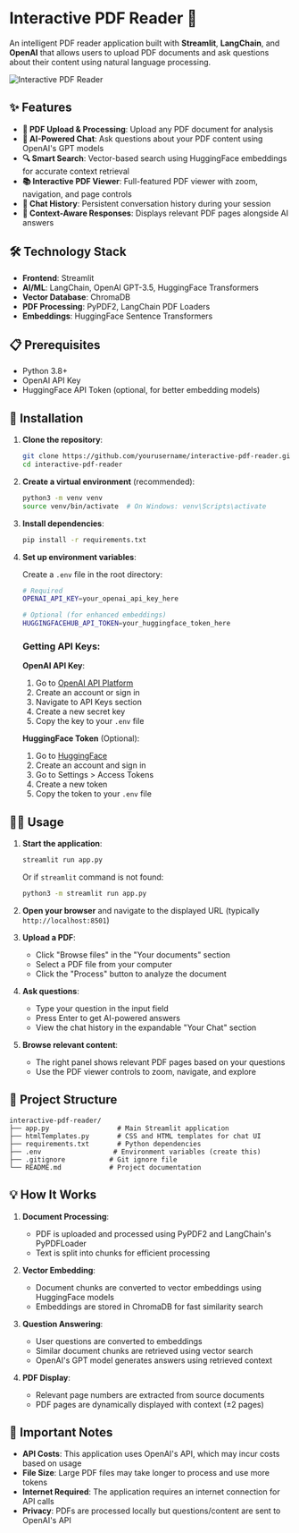 # Interactive PDF Reader 📖

An intelligent PDF reader application built with **Streamlit**, **LangChain**, and **OpenAI** that allows users to upload PDF documents and ask questions about their content using natural language processing.

![Interactive PDF Reader](CleanShot%202025-08-11%20at%2008.55.54.png)

## ✨ Features

- **📄 PDF Upload & Processing**: Upload any PDF document for analysis
- **🤖 AI-Powered Chat**: Ask questions about your PDF content using OpenAI's GPT models
- **🔍 Smart Search**: Vector-based search using HuggingFace embeddings for accurate context retrieval
- **📚 Interactive PDF Viewer**: Full-featured PDF viewer with zoom, navigation, and page controls
- **💬 Chat History**: Persistent conversation history during your session
- **🎯 Context-Aware Responses**: Displays relevant PDF pages alongside AI answers

## 🛠️ Technology Stack

- **Frontend**: Streamlit
- **AI/ML**: LangChain, OpenAI GPT-3.5, HuggingFace Transformers
- **Vector Database**: ChromaDB
- **PDF Processing**: PyPDF2, LangChain PDF Loaders
- **Embeddings**: HuggingFace Sentence Transformers

## 📋 Prerequisites

- Python 3.8+
- OpenAI API Key
- HuggingFace API Token (optional, for better embedding models)

## 🚀 Installation

1. **Clone the repository**:
   ```bash
   git clone https://github.com/yourusername/interactive-pdf-reader.git
   cd interactive-pdf-reader
   ```

2. **Create a virtual environment** (recommended):
   ```bash
   python3 -m venv venv
   source venv/bin/activate  # On Windows: venv\Scripts\activate
   ```

3. **Install dependencies**:
   ```bash
   pip install -r requirements.txt
   ```

4. **Set up environment variables**:
   
   Create a `.env` file in the root directory:
   ```bash
   # Required
   OPENAI_API_KEY=your_openai_api_key_here
   
   # Optional (for enhanced embeddings)
   HUGGINGFACEHUB_API_TOKEN=your_huggingface_token_here
   ```

   ### Getting API Keys:
   
   **OpenAI API Key**:
   1. Go to [OpenAI API Platform](https://platform.openai.com/)
   2. Create an account or sign in
   3. Navigate to API Keys section
   4. Create a new secret key
   5. Copy the key to your `.env` file
   
   **HuggingFace Token** (Optional):
   1. Go to [HuggingFace](https://huggingface.co/)
   2. Create an account and sign in
   3. Go to Settings > Access Tokens
   4. Create a new token
   5. Copy the token to your `.env` file

## 🏃‍♂️ Usage

1. **Start the application**:
   ```bash
   streamlit run app.py
   ```
   Or if `streamlit` command is not found:
   ```bash
   python3 -m streamlit run app.py
   ```

2. **Open your browser** and navigate to the displayed URL (typically `http://localhost:8501`)

3. **Upload a PDF**:
   - Click "Browse files" in the "Your documents" section
   - Select a PDF file from your computer
   - Click the "Process" button to analyze the document

4. **Ask questions**:
   - Type your question in the input field
   - Press Enter to get AI-powered answers
   - View the chat history in the expandable "Your Chat" section

5. **Browse relevant content**:
   - The right panel shows relevant PDF pages based on your questions
   - Use the PDF viewer controls to zoom, navigate, and explore

## 📁 Project Structure

```
interactive-pdf-reader/
├── app.py                 # Main Streamlit application
├── htmlTemplates.py       # CSS and HTML templates for chat UI
├── requirements.txt       # Python dependencies
├── .env                  # Environment variables (create this)
├── .gitignore           # Git ignore file
└── README.md            # Project documentation
```

## 💡 How It Works

1. **Document Processing**: 
   - PDF is uploaded and processed using PyPDF2 and LangChain's PyPDFLoader
   - Text is split into chunks for efficient processing

2. **Vector Embedding**: 
   - Document chunks are converted to vector embeddings using HuggingFace models
   - Embeddings are stored in ChromaDB for fast similarity search

3. **Question Answering**:
   - User questions are converted to embeddings
   - Similar document chunks are retrieved using vector search
   - OpenAI's GPT model generates answers using retrieved context

4. **PDF Display**:
   - Relevant page numbers are extracted from source documents
   - PDF pages are dynamically displayed with context (±2 pages)

## 🚨 Important Notes

- **API Costs**: This application uses OpenAI's API, which may incur costs based on usage
- **File Size**: Large PDF files may take longer to process and use more tokens
- **Internet Required**: The application requires an internet connection for API calls
- **Privacy**: PDFs are processed locally but questions/content are sent to OpenAI's API